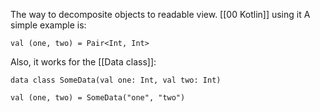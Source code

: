 The way to decomposite objects to readable view. [[00 Kotlin]] using it
A simple example is:
```
val (one, two) = Pair<Int, Int>
```

Also, it works for the [[Data class]]:
```
data class SomeData(val one: Int, val two: Int)

val (one, two) = SomeData("one", "two")
```
